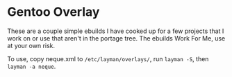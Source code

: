 Gentoo Overlay
==============

These are a couple simple ebuilds I have cooked up for a few projects that I
work on or use that aren't in the portage tree.  The ebuilds Work For Me, use
at your own risk.

To use, copy neque.xml to `/etc/layman/overlays/`, run `layman -S`, then
`layman -a neque`.

